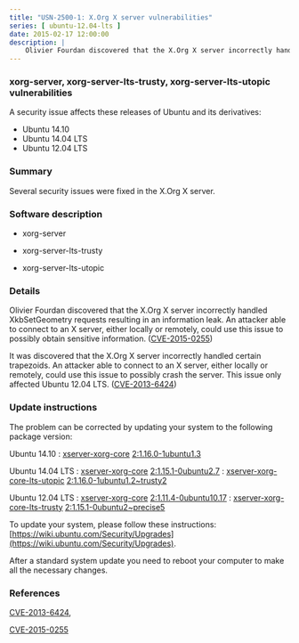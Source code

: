 ```yaml
---
title: "USN-2500-1: X.Org X server vulnerabilities"
series: [ ubuntu-12.04-lts ]
date: 2015-02-17 12:00:00
description: |
    Olivier Fourdan discovered that the X.Org X server incorrectly handled XkbSetGeometry requests resulting in an information leak. An attacker able to connect to an X server, either locally or remotely, could use this issue to possibly obtain sensitive information. ([CVE-2015-0255](http://people.ubuntu.com/~ubuntu-security/cve/CVE-2015-0255))
--- 
```

 
### xorg-server, xorg-server-lts-trusty, xorg-server-lts-utopic vulnerabilities

A security issue affects these releases of Ubuntu and its derivatives:

* Ubuntu 14.10
* Ubuntu 14.04 LTS
* Ubuntu 12.04 LTS

### Summary

Several security issues were fixed in the X.Org X server. 

### Software description

* xorg-server 

* xorg-server-lts-trusty 

* xorg-server-lts-utopic 

### Details

Olivier Fourdan discovered that the X.Org X server incorrectly handled XkbSetGeometry requests resulting in an information leak. An attacker able to connect to an X server, either locally or remotely, could use this issue to possibly obtain sensitive information. ([CVE-2015-0255](http://people.ubuntu.com/~ubuntu-security/cve/CVE-2015-0255))

It was discovered that the X.Org X server incorrectly handled certain trapezoids. An attacker able to connect to an X server, either locally or remotely, could use this issue to possibly crash the server. This issue only affected Ubuntu 12.04 LTS. ([CVE-2013-6424](http://people.ubuntu.com/~ubuntu-security/cve/CVE-2013-6424)) 

### Update instructions

The problem can be corrected by updating your system to the following package version:

Ubuntu 14.10
 : [xserver-xorg-core](https://launchpad.net/ubuntu/+source/xorg-server) <span> [2:1.16.0-1ubuntu1.3](https://launchpad.net/ubuntu/+source/xorg-server/2:1.16.0-1ubuntu1.3) </span> 

Ubuntu 14.04 LTS
 : [xserver-xorg-core](https://launchpad.net/ubuntu/+source/xorg-server) <span> [2:1.15.1-0ubuntu2.7](https://launchpad.net/ubuntu/+source/xorg-server/2:1.15.1-0ubuntu2.7) </span> 
 : [xserver-xorg-core-lts-utopic](https://launchpad.net/ubuntu/+source/xorg-server-lts-utopic) <span> [2:1.16.0-1ubuntu1.2~trusty2](https://launchpad.net/ubuntu/+source/xorg-server-lts-utopic/2:1.16.0-1ubuntu1.2~trusty2) </span> 

Ubuntu 12.04 LTS
 : [xserver-xorg-core](https://launchpad.net/ubuntu/+source/xorg-server) <span> [2:1.11.4-0ubuntu10.17](https://launchpad.net/ubuntu/+source/xorg-server/2:1.11.4-0ubuntu10.17) </span> 
 : [xserver-xorg-core-lts-trusty](https://launchpad.net/ubuntu/+source/xorg-server-lts-trusty) <span> [2:1.15.1-0ubuntu2~precise5](https://launchpad.net/ubuntu/+source/xorg-server-lts-trusty/2:1.15.1-0ubuntu2~precise5) </span> 

To update your system, please follow these instructions: [https://wiki.ubuntu.com/Security/Upgrades](https://wiki.ubuntu.com/Security/Upgrades).

After a standard system update you need to reboot your computer to make all the necessary changes. 

### References

 [CVE-2013-6424](http://people.ubuntu.com/~ubuntu-security/cve/CVE-2013-6424), 

 [CVE-2015-0255](http://people.ubuntu.com/~ubuntu-security/cve/CVE-2015-0255)
 
